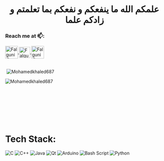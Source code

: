 <h1 align = "center"> علمكم الله ما ينفعكم و نفعكم بما تعلمتم و زادكم علما </h1>




### Reach me at 📫: ###
<a href= "https://www.linkedin.com/in/mohammedkhaaledd/">
  <img align="center" alt="Falguni @LinkedIN" height="40" src="https://cdn-icons-png.flaticon.com/512/174/174857.png" />
</a>   
  <a href="mailto:mohamedkhaled47526@gmail.com">
  <img align="center" alt="Falguni @Mail" height="35" src="https://upload.wikimedia.org/wikipedia/commons/7/7e/Gmail_icon_%282020%29.svg" />
</a>   
  <a href=  "https://codeforces.com/profile/MKhaled11">
  <img align="center" alt="Falguni @Codeforces" height="40" src="https://play-lh.googleusercontent.com/WsR_f03nbqW3qZjCZeXUYmnmhSWXo3hQhLX9hgl9QHydCgbXQi_VJeAwnmtuIgTHKdQ=w240-h480-rw" />
</a>       

<br>
<br>
<p>&nbsp;<img align="center" src="https://github-readme-stats.vercel.app/api?username=Mohamedkhaled687&show_icons=true&locale=en" alt="Mohamedkhaled687" /></p>
<p><img align="left" src="https://github-readme-stats.vercel.app/api/top-langs?username=Mohamedkhaled687&show_icons=true&locale=en&layout=compact" alt="Mohamedkhaled687" /></p>


<br>
<br>
<br>
<br>
<br>
<br>
<br>
<br>



# Tech Stack:
![C](https://img.shields.io/badge/c-%2300599C.svg?style=for-the-badge&logo=c&logoColor=white) ![C++](https://img.shields.io/badge/c++-%2300599C.svg?style=for-the-badge&logo=c%2B%2B&logoColor=white) ![Java](https://img.shields.io/badge/java-%23ED8B00.svg?style=for-the-badge&logo=openjdk&logoColor=white) ![Qt](https://img.shields.io/badge/Qt-%23217346.svg?style=for-the-badge&logo=Qt&logoColor=white) ![Arduino](https://img.shields.io/badge/-Arduino-00979D?style=for-the-badge&logo=Arduino&logoColor=white) ![Bash Script](https://img.shields.io/badge/bash_script-%23121011.svg?style=for-the-badge&logo=gnu-bash&logoColor=white) ![Python](https://img.shields.io/badge/python-3670A0?style=for-the-badge&logo=python&logoColor=ffdd54)









